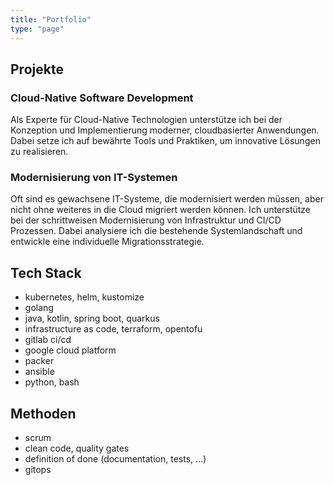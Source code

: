 ```yaml
---
title: "Portfolio"
type: "page"
---
```


## Projekte

### Cloud-Native Software Development
Als Experte für Cloud-Native Technologien unterstütze ich bei der Konzeption und Implementierung moderner, cloudbasierter Anwendungen. Dabei setze ich auf bewährte Tools und Praktiken, um innovative Lösungen zu realisieren.


### Modernisierung von IT-Systemen
Oft sind es gewachsene IT-Systeme, die modernisiert werden müssen, aber nicht ohne weiteres in die Cloud migriert werden können. Ich unterstütze bei der schrittweisen Modernisierung von Infrastruktur und CI/CD Prozessen. Dabei analysiere ich die bestehende Systemlandschaft und entwickle eine individuelle Migrationsstrategie.

## Tech Stack
- kubernetes, helm, kustomize
- golang
- java, kotlin, spring boot, quarkus
- infrastructure as code, terraform, opentofu
- gitlab ci/cd
- google cloud platform
- packer
- ansible
- python, bash

## Methoden
- scrum
- clean code, quality gates
- definition of done (documentation, tests, ...)
- gitops